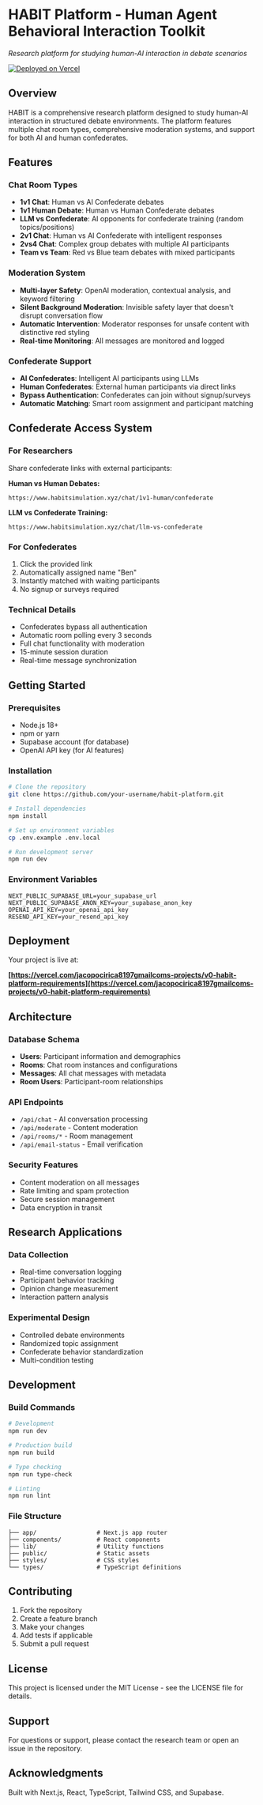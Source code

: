 # HABIT Platform - Human Agent Behavioral Interaction Toolkit

*Research platform for studying human-AI interaction in debate scenarios*

[![Deployed on Vercel](https://img.shields.io/badge/Deployed%20on-Vercel-black?style=for-the-badge&logo=vercel)](https://vercel.com/jacopocirica8197gmailcoms-projects/v0-habit-platform-requirements)


## Overview

HABIT is a comprehensive research platform designed to study human-AI interaction in structured debate environments. The platform features multiple chat room types, comprehensive moderation systems, and support for both AI and human confederates.

## Features

### Chat Room Types
- **1v1 Chat**: Human vs AI Confederate debates
- **1v1 Human Debate**: Human vs Human Confederate debates
- **LLM vs Confederate**: AI opponents for confederate training (random topics/positions)
- **2v1 Chat**: Human vs AI Confederate with intelligent responses
- **2vs4 Chat**: Complex group debates with multiple AI participants
- **Team vs Team**: Red vs Blue team debates with mixed participants

### Moderation System
- **Multi-layer Safety**: OpenAI moderation, contextual analysis, and keyword filtering
- **Silent Background Moderation**: Invisible safety layer that doesn't disrupt conversation flow
- **Automatic Intervention**: Moderator responses for unsafe content with distinctive red styling
- **Real-time Monitoring**: All messages are monitored and logged

### Confederate Support
- **AI Confederates**: Intelligent AI participants using LLMs
- **Human Confederates**: External human participants via direct links
- **Bypass Authentication**: Confederates can join without signup/surveys
- **Automatic Matching**: Smart room assignment and participant matching

## Confederate Access System

### For Researchers
Share confederate links with external participants:

**Human vs Human Debates:**
```
https://www.habitsimulation.xyz/chat/1v1-human/confederate
```

**LLM vs Confederate Training:**
```
https://www.habitsimulation.xyz/chat/llm-vs-confederate
```

### For Confederates
1. Click the provided link
2. Automatically assigned name "Ben"
3. Instantly matched with waiting participants
4. No signup or surveys required

### Technical Details
- Confederates bypass all authentication
- Automatic room polling every 3 seconds
- Full chat functionality with moderation
- 15-minute session duration
- Real-time message synchronization

## Getting Started

### Prerequisites
- Node.js 18+
- npm or yarn
- Supabase account (for database)
- OpenAI API key (for AI features)

### Installation
```bash
# Clone the repository
git clone https://github.com/your-username/habit-platform.git

# Install dependencies
npm install

# Set up environment variables
cp .env.example .env.local

# Run development server
npm run dev
```

### Environment Variables
```env
NEXT_PUBLIC_SUPABASE_URL=your_supabase_url
NEXT_PUBLIC_SUPABASE_ANON_KEY=your_supabase_anon_key
OPENAI_API_KEY=your_openai_api_key
RESEND_API_KEY=your_resend_api_key
```

## Deployment

Your project is live at:

**[https://vercel.com/jacopocirica8197gmailcoms-projects/v0-habit-platform-requirements](https://vercel.com/jacopocirica8197gmailcoms-projects/v0-habit-platform-requirements)**

## Architecture

### Database Schema
- **Users**: Participant information and demographics
- **Rooms**: Chat room instances and configurations
- **Messages**: All chat messages with metadata
- **Room Users**: Participant-room relationships

### API Endpoints
- `/api/chat` - AI conversation processing
- `/api/moderate` - Content moderation
- `/api/rooms/*` - Room management
- `/api/email-status` - Email verification

### Security Features
- Content moderation on all messages
- Rate limiting and spam protection
- Secure session management
- Data encryption in transit

## Research Applications

### Data Collection
- Real-time conversation logging
- Participant behavior tracking
- Opinion change measurement
- Interaction pattern analysis

### Experimental Design
- Controlled debate environments
- Randomized topic assignment
- Confederate behavior standardization
- Multi-condition testing

## Development

### Build Commands
```bash
# Development
npm run dev

# Production build
npm run build

# Type checking
npm run type-check

# Linting
npm run lint
```

### File Structure
```
├── app/                 # Next.js app router
├── components/          # React components
├── lib/                 # Utility functions
├── public/              # Static assets
├── styles/              # CSS styles
└── types/               # TypeScript definitions
```

## Contributing

1. Fork the repository
2. Create a feature branch
3. Make your changes
4. Add tests if applicable
5. Submit a pull request

## License

This project is licensed under the MIT License - see the LICENSE file for details.

## Support

For questions or support, please contact the research team or open an issue in the repository.

## Acknowledgments

Built with Next.js, React, TypeScript, Tailwind CSS, and Supabase.
